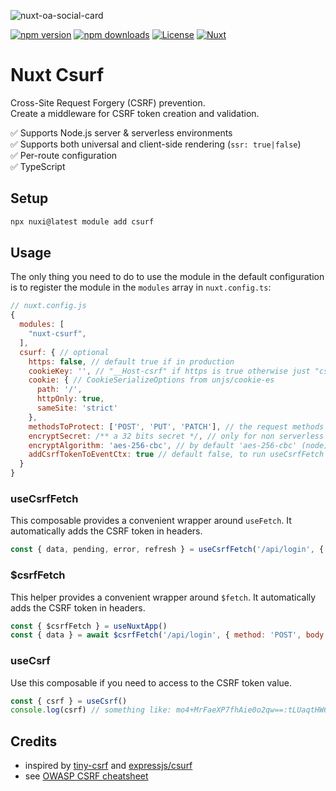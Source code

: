 ![nuxt-oa-social-card](https://github.com/Morgbn/nuxt-csurf/assets/25689856/7f49b654-c682-4f15-9e40-6ba9644e28ac)

[![npm version][npm-version-src]][npm-version-href]
[![npm downloads][npm-downloads-src]][npm-downloads-href]
[![License][license-src]][license-href]
[![Nuxt][nuxt-src]][nuxt-href]

# Nuxt Csurf
Cross-Site Request Forgery (CSRF) prevention. \
Create a middleware for CSRF token creation and validation.

✅ Supports Node.js server & serverless environments \
✅ Supports both universal and client-side rendering (`ssr: true|false`) \
✅ Per-route configuration \
✅ TypeScript

## Setup

```sh
npx nuxi@latest module add csurf
```

## Usage

The only thing you need to do to use the module in the default configuration is to register the module in the `modules` array in `nuxt.config.ts`:

```javascript
// nuxt.config.js
{
  modules: [
    "nuxt-csurf",
  ],
  csurf: { // optional
    https: false, // default true if in production
    cookieKey: '', // "__Host-csrf" if https is true otherwise just "csrf"
    cookie: { // CookieSerializeOptions from unjs/cookie-es
      path: '/',
      httpOnly: true,
      sameSite: 'strict'
    },
    methodsToProtect: ['POST', 'PUT', 'PATCH'], // the request methods we want CSRF protection for
    encryptSecret: /** a 32 bits secret */, // only for non serverless runtime, random bytes by default
    encryptAlgorithm: 'aes-256-cbc', // by default 'aes-256-cbc' (node), 'AES-CBC' (serverless)
    addCsrfTokenToEventCtx: true // default false, to run useCsrfFetch on server set it to true
  } 
}
```

### useCsrfFetch
This composable provides a convenient wrapper around `useFetch`. It automatically adds the CSRF token in headers.

```javascript
const { data, pending, error, refresh } = useCsrfFetch('/api/login', { query: param1: 'value1' })
```

### $csrfFetch
This helper provides a convenient wrapper around `$fetch`. It automatically adds the CSRF token in headers.

```javascript
const { $csrfFetch } = useNuxtApp()
const { data } = await $csrfFetch('/api/login', { method: 'POST', body: …, headers: … })
```

### useCsrf
Use this composable if you need to access to the CSRF token value.

```javascript
const { csrf } = useCsrf()
console.log(csrf) // something like: mo4+MrFaeXP7fhAie0o2qw==:tLUaqtHW6evx/coGQVAhtGAR+v6cxgFtrqmkOsuAMag8PHRnMwpbGGUO0TPJjL+4
```

## Credits

- inspired by [tiny-csrf](https://github.com/valexandersaulys/tiny-csrf) and [expressjs/csurf](https://github.com/expressjs/csurf)
- see [OWASP CSRF cheatsheet](https://cheatsheetseries.owasp.org/cheatsheets/Cross-Site_Request_Forgery_Prevention_Cheat_Sheet.html)


[npm-version-src]: https://img.shields.io/npm/v/nuxt-csurf/latest.svg?style=flat&colorA=18181B&colorB=28CF8D
[npm-version-href]: https://npmjs.com/package/nuxt-csurf

[npm-downloads-src]: https://img.shields.io/npm/dt/nuxt-csurf.svg?style=flat&colorA=18181B&colorB=28CF8D
[npm-downloads-href]: https://npmjs.com/package/nuxt-csurf

[license-src]: https://img.shields.io/npm/l/@nuxt/image.svg?style=flat&colorA=18181B&colorB=28CF8D
[license-href]: https://npmjs.com/package/nuxt-csurf

[nuxt-src]: https://img.shields.io/badge/Nuxt-18181B?logo=nuxt.js
[nuxt-href]: https://nuxt.com
